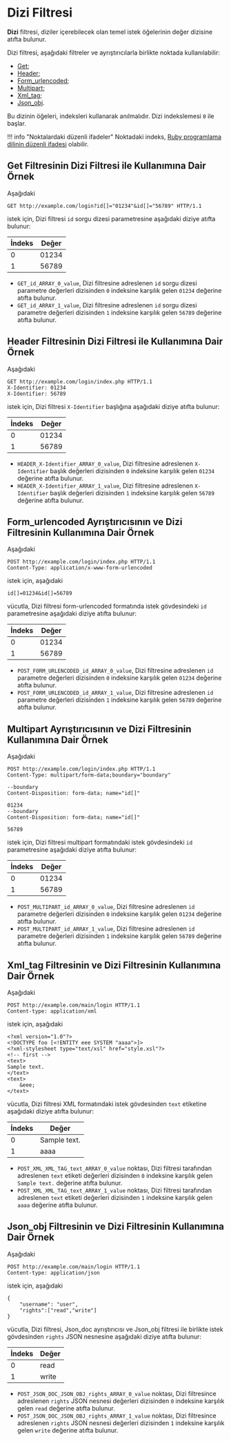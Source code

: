 [link-ruby]:        http://ruby-doc.org/core-2.6.1/doc/regexp_rdoc.html

[anchor1]:      #the-example-of-using-the-get-filter-with-the-array-filter
[anchor2]:      #the-example-of-using-the-header-filter-with-the-array-filter
[anchor3]:      #the-example-of-using-the-formurlencoded-parser-and-the-array-filter
[anchor4]:      #the-example-of-using-the-multipart-parser-and-the-array-filter
[anchor5]:      #the-example-of-using-the-xmltag-filter-and-the-array-filter
[anchor6]:      #the-example-of-using-the-json_obj-filter-and-the-array-filter


# Dizi Filtresi

**Dizi** filtresi, diziler içerebilecek olan temel istek öğelerinin değer dizisine atıfta bulunur.

Dizi filtresi, aşağıdaki filtreler ve ayrıştırıcılarla birlikte noktada kullanılabilir:
* [Get][anchor1];
* [Header][anchor2];
* [Form_urlencoded][anchor3];
* [Multipart][anchor4];
* [Xml_tag][anchor5];
* [Json_obj][anchor6].

Bu dizinin öğeleri, indeksleri kullanarak anılmalıdır. Dizi indekslemesi `0` ile başlar.

!!! info "Noktalardaki düzenli ifadeler"
    Noktadaki indeks, [Ruby programlama dilinin düzenli ifadesi][link-ruby] olabilir.

## Get Filtresinin Dizi Filtresi ile Kullanımına Dair Örnek

Aşağıdaki

```
GET http://example.com/login?id[]="01234"&id[]="56789" HTTP/1.1
```

istek için, Dizi filtresi `id` sorgu dizesi parametresine aşağıdaki diziye atıfta bulunur:

| İndeks  | Değer    |
|--------|----------|
| 0      | 01234    |
| 1      | 56789    |

* `GET_id_ARRAY_0_value`, Dizi filtresine adreslenen `id` sorgu dizesi parametre değerleri dizisinden `0` indeksine karşılık gelen `01234` değerine atıfta bulunur.
* `GET_id_ARRAY_1_value`, Dizi filtresine adreslenen `id` sorgu dizesi parametre değerleri dizisinden `1` indeksine karşılık gelen `56789` değerine atıfta bulunur.

## Header Filtresinin Dizi Filtresi ile Kullanımına Dair Örnek

Aşağıdaki

```
GET http://example.com/login/index.php HTTP/1.1
X-Identifier: 01234
X-Identifier: 56789
```

istek için, Dizi filtresi `X-Identifier` başlığına aşağıdaki diziye atıfta bulunur:

| İndeks  | Değer    |
|--------|----------|
| 0      | 01234    |
| 1      | 56789    |

* `HEADER_X-Identifier_ARRAY_0_value`, Dizi filtresine adreslenen `X-Identifier` başlık değerleri dizisinden `0` indeksine karşılık gelen `01234` değerine atıfta bulunur.
* `HEADER_X-Identifier_ARRAY_1_value`, Dizi filtresine adreslenen `X-Identifier` başlık değerleri dizisinden `1` indeksine karşılık gelen `56789` değerine atıfta bulunur.

## Form_urlencoded Ayrıştırıcısının ve Dizi Filtresinin Kullanımına Dair Örnek

Aşağıdaki

```
POST http://example.com/login/index.php HTTP/1.1
Content-Type: application/x-www-form-urlencoded
```

istek için, aşağıdaki

```
id[]=01234&id[]=56789
```

vücutla, Dizi filtresi form-urlencoded formatında istek gövdesindeki `id` parametresine aşağıdaki diziye atıfta bulunur:

| İndeks  | Değer    |
|--------|----------|
| 0      | 01234    |
| 1      | 56789    |

* `POST_FORM_URLENCODED_id_ARRAY_0_value`, Dizi filtresine adreslenen `id` parametre değerleri dizisinden `0` indeksine karşılık gelen `01234` değerine atıfta bulunur.
* `POST_FORM_URLENCODED_id_ARRAY_1_value`, Dizi filtresine adreslenen `id` parametre değerleri dizisinden `1` indeksine karşılık gelen `56789` değerine atıfta bulunur.

## Multipart Ayrıştırıcısının ve Dizi Filtresinin Kullanımına Dair Örnek

Aşağıdaki

```
POST http://example.com/login/index.php HTTP/1.1
Content-Type: multipart/form-data;boundary="boundary" 

--boundary 
Content-Disposition: form-data; name="id[]" 

01234 
--boundary 
Content-Disposition: form-data; name="id[]"

56789
```

istek için, Dizi filtresi multipart formatındaki istek gövdesindeki `id` parametresine aşağıdaki diziye atıfta bulunur:

| İndeks  | Değer    |
|--------|----------|
| 0      | 01234    |
| 1      | 56789    |

* `POST_MULTIPART_id_ARRAY_0_value`, Dizi filtresine adreslenen `id` parametre değerleri dizisinden `0` indeksine karşılık gelen `01234` değerine atıfta bulunur.
* `POST_MULTIPART_id_ARRAY_1_value`, Dizi filtresine adreslenen `id` parametre değerleri dizisinden `1` indeksine karşılık gelen `56789` değerine atıfta bulunur.

## Xml_tag Filtresinin ve Dizi Filtresinin Kullanımına Dair Örnek

Aşağıdaki

```
POST http://example.com/main/login HTTP/1.1
Content-type: application/xml
```

istek için, aşağıdaki

```
<?xml version="1.0"?>
<!DOCTYPE foo [<!ENTITY eee SYSTEM "aaaa">]>
<?xml-stylesheet type="text/xsl" href="style.xsl"?>
<!-- first -->
<text>
Sample text.
</text>
<text>
    &eee;
</text>
```

vücutla, Dizi filtresi XML formatındaki istek gövdesinden `text` etiketine aşağıdaki diziye atıfta bulunur:

| İndeks  | Değer        |
|--------|--------------|
| 0      | Sample text. |
| 1      | aaaa         |

* `POST_XML_XML_TAG_text_ARRAY_0_value` noktası, Dizi filtresi tarafından adreslenen `text` etiketi değerleri dizisinden `0` indeksine karşılık gelen `Sample text.` değerine atıfta bulunur.
* `POST_XML_XML_TAG_text_ARRAY_1_value` noktası, Dizi filtresi tarafından adreslenen `text` etiketi değerleri dizisinden `1` indeksine karşılık gelen `aaaa` değerine atıfta bulunur.

## Json_obj Filtresinin ve Dizi Filtresinin Kullanımına Dair Örnek

Aşağıdaki

```
POST http://example.com/main/login HTTP/1.1
Content-type: application/json
```

istek için, aşağıdaki

```
{
    "username": "user",
    "rights":["read","write"]
}
```

vücutla, Dizi filtresi, Json_doc ayrıştırıcısı ve Json_obj filtresi ile birlikte istek gövdesinden `rights` JSON nesnesine aşağıdaki diziye atıfta bulunur:

| İndeks  | Değer    |
|--------|----------|
| 0      | read     |
| 1      | write    |

* `POST_JSON_DOC_JSON_OBJ_rights_ARRAY_0_value` noktası, Dizi filtresince adreslenen `rights` JSON nesnesi değerleri dizisinden `0` indeksine karşılık gelen `read` değerine atıfta bulunur.
* `POST_JSON_DOC_JSON_OBJ_rights_ARRAY_1_value` noktası, Dizi filtresince adreslenen `rights` JSON nesnesi değerleri dizisinden `1` indeksine karşılık gelen `write` değerine atıfta bulunur.